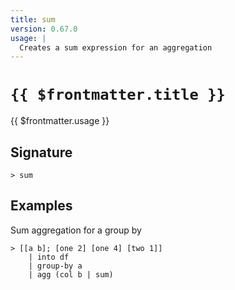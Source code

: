 ```yaml
---
title: sum
version: 0.67.0
usage: |
  Creates a sum expression for an aggregation
---
```


# <code>{{ $frontmatter.title }}</code>

<div style='white-space: pre-wrap;'>{{ $frontmatter.usage }}</div>

## Signature

```> sum ```

## Examples

Sum aggregation for a group by
```shell
> [[a b]; [one 2] [one 4] [two 1]]
    | into df
    | group-by a
    | agg (col b | sum)
```
